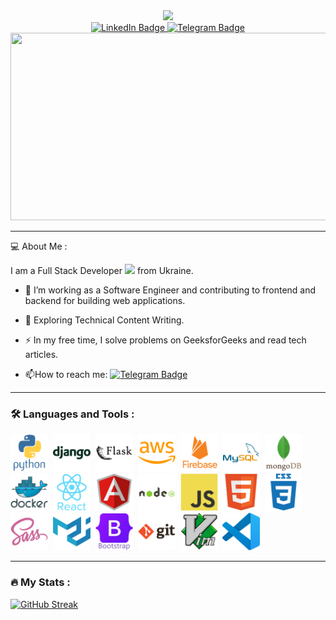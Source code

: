<div id = "header" align= "center">
  <img src = "https://media.giphy.com/media/RN8FdaB6T1bkkI5n4I/giphy.gif" width = "400" />


  <div id="badges">
    <a href="https://www.linkedin.com/feed/">
      <img src="https://img.shields.io/badge/LinkedIn-blue?style=for-the-badge&logo=linkedin&logoColor=white" alt="LinkedIn Badge"/>
    </a>
    <a href="https://t.me/yamy19007">
      <img src="https://img.shields.io/badge/Telegram-blue?style=for-the-badge&logo=telegram&logoColor=white" alt="Telegram Badge"/>
    </a>
   </div>

</div>
<div align="center">
  <img src="https://media.giphy.com/media/dWesBcTLavkZuG35MI/giphy.gif" width="600" height="300"/>
</div>

---

 :computer: About Me :


I am a Full Stack Developer <img src="https://media.giphy.com/media/WUlplcMpOCEmTGBtBW/giphy.gif" width="30"> from Ukraine.
- :telescope: I’m working as a Software Engineer and contributing to frontend and backend for building web applications.

- :seedling: Exploring Technical Content Writing.

- :zap: In my free time, I solve problems on GeeksforGeeks and read tech articles.

- :mailbox:How to reach me: [![Telegram Badge](https://img.shields.io/badge/-@yamy19007-blue?style=flat&logo=telegram&logoColor=white)](https://t.me/yamy19007)


---
### :hammer_and_wrench: Languages and Tools :
<div>
  <img src="https://github.com/devicons/devicon/blob/master/icons/python/python-original-wordmark.svg" title="Python" alt="Python" width="60" height="60"/>&nbsp;
  <img src="https://github.com/devicons/devicon/blob/master/icons/django/django-plain-wordmark.svg" title="Django" alt="Django " width="60" height="60"/>&nbsp;
  <img src="https://github.com/devicons/devicon/blob/master/icons/flask/flask-original-wordmark.svg" title="Flask" alt ="Flask" width="60" height="60"/>&nbsp;
  <img src="https://github.com/devicons/devicon/blob/master/icons/amazonwebservices/amazonwebservices-plain-wordmark.svg" title="AWS" alt="AWS" width="60" height="60"/>&nbsp;
  <img src="https://github.com/devicons/devicon/blob/master/icons/firebase/firebase-plain-wordmark.svg" title="Firebase" alt="Firebase" width="60" height="60"/>&nbsp;
  <img src="https://github.com/devicons/devicon/blob/master/icons/mysql/mysql-original-wordmark.svg" title="MySQL"  alt="MySQL" width="60" height="60"/>&nbsp;
  <img src="https://github.com/devicons/devicon/blob/master/icons/mongodb/mongodb-original-wordmark.svg" title="Mongodb" alt ="Mongodb" width="60" height="60"/>&nbsp;
  <img src="https://github.com/devicons/devicon/blob/master/icons/docker/docker-original-wordmark.svg" title = "Docker" alt="Docker" width="60" height="60"/>&nbsp;
  <img src="https://github.com/devicons/devicon/blob/master/icons/react/react-original-wordmark.svg" title="React" alt="React" width="60" height="60"/>&nbsp;
  <img src="https://github.com/devicons/devicon/blob/master/icons/angularjs/angularjs-original.svg" title="AngularJS"  alt="AngularJS" width="60" height="60"/>&nbsp;
  <img src="https://github.com/devicons/devicon/blob/master/icons/nodejs/nodejs-original-wordmark.svg" title="NodeJS" alt="NodeJS" width="60" height="60"/>&nbsp;
  <img src="https://github.com/devicons/devicon/blob/master/icons/javascript/javascript-original.svg" title="JavaScript" alt="JavaScript" width="60" height="60"/>&nbsp;
  <img src="https://github.com/devicons/devicon/blob/master/icons/html5/html5-original.svg" title="HTML5" alt="HTML" width="60" height="60"/>&nbsp;
  <img src="https://github.com/devicons/devicon/blob/master/icons/css3/css3-plain-wordmark.svg"  title="CSS3" alt="CSS" width="60" height="60"/>&nbsp;
  <img src="https://github.com/devicons/devicon/blob/master/icons/sass/sass-original.svg" title="Sass" alt ="Sass" width="60" height="60"/>&nbsp;
  <img src="https://github.com/devicons/devicon/blob/master/icons/materialui/materialui-original.svg" title="Material UI" alt="Material UI" width="60" height="60"/>&nbsp;
  <img src="https://github.com/devicons/devicon/blob/master/icons/bootstrap/bootstrap-original-wordmark.svg" title="Bootstap" alt ="Bootstap" width="60" height="60"/>&nbsp; 
  <img src="https://github.com/devicons/devicon/blob/master/icons/git/git-original-wordmark.svg" title="Git" alt="Git" width="60" height="60"/>&nbsp;
  <img src="https://github.com/devicons/devicon/blob/master/icons/vim/vim-original.svg" title="Vim" alt="Vim" width="60" height="60"/>&nbsp;
  <img src="https://github.com/devicons/devicon/blob/master/icons/vscode/vscode-original.svg" title="VScode" alt="VScode" width="60" height="60"/>&nbsp;
</div>

---

### :fire: My Stats :
[![GitHub Streak](http://github-readme-streak-stats.herokuapp.com?user=yamy007&theme=dark&background=000000)](https://git.io/streak-stats)

<!-- ![Anurag's GitHub stats](https://github-readme-stats.vercel.app/api?username=yamy007&show_icons=true&theme=radical)  add stats-->

<!-- [![Readme Card](https://github-readme-stats.vercel.app/api/pin/?username=anuraghazra&repo=github-readme-stats)](https://github.com/anuraghazra/github-readme-stats)  add project for main page-->
